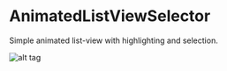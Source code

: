 # AnimatedListViewSelector
Simple animated list-view with highlighting and selection. 

![alt tag](https://cloud.githubusercontent.com/assets/4667704/21793852/1354d01a-d71b-11e6-9421-abac45bc150c.png)

